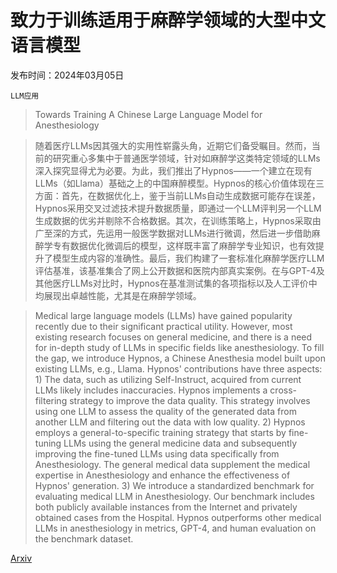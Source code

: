 # 致力于训练适用于麻醉学领域的大型中文语言模型

发布时间：2024年03月05日

`LLM应用`

> Towards Training A Chinese Large Language Model for Anesthesiology

> 随着医疗LLMs因其强大的实用性崭露头角，近期它们备受瞩目。然而，当前的研究重心多集中于普通医学领域，针对如麻醉学这类特定领域的LLMs深入探究显得尤为必要。为此，我们推出了Hypnos——一个建立在现有LLMs（如Llama）基础之上的中国麻醉模型。Hypnos的核心价值体现在三方面：首先，在数据优化上，鉴于当前LLMs自动生成数据可能存在误差，Hypnos采用交叉过滤技术提升数据质量，即通过一个LLM评判另一个LLM生成数据的优劣并剔除不合格数据。其次，在训练策略上，Hypnos采取由广至深的方式，先运用一般医学数据对LLMs进行微调，然后进一步借助麻醉学专有数据优化微调后的模型，这样既丰富了麻醉学专业知识，也有效提升了模型生成内容的准确性。最后，我们构建了一套标准化麻醉学医疗LLM评估基准，该基准集合了网上公开数据和医院内部真实案例。在与GPT-4及其他医疗LLMs对比时，Hypnos在基准测试集的各项指标以及人工评价中均展现出卓越性能，尤其是在麻醉学领域。

> Medical large language models (LLMs) have gained popularity recently due to their significant practical utility. However, most existing research focuses on general medicine, and there is a need for in-depth study of LLMs in specific fields like anesthesiology. To fill the gap, we introduce Hypnos, a Chinese Anesthesia model built upon existing LLMs, e.g., Llama. Hypnos' contributions have three aspects: 1) The data, such as utilizing Self-Instruct, acquired from current LLMs likely includes inaccuracies. Hypnos implements a cross-filtering strategy to improve the data quality. This strategy involves using one LLM to assess the quality of the generated data from another LLM and filtering out the data with low quality. 2) Hypnos employs a general-to-specific training strategy that starts by fine-tuning LLMs using the general medicine data and subsequently improving the fine-tuned LLMs using data specifically from Anesthesiology. The general medical data supplement the medical expertise in Anesthesiology and enhance the effectiveness of Hypnos' generation. 3) We introduce a standardized benchmark for evaluating medical LLM in Anesthesiology. Our benchmark includes both publicly available instances from the Internet and privately obtained cases from the Hospital. Hypnos outperforms other medical LLMs in anesthesiology in metrics, GPT-4, and human evaluation on the benchmark dataset.

[Arxiv](https://arxiv.org/abs/2403.02742)